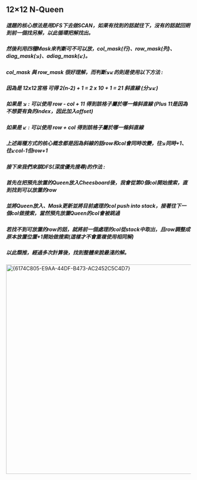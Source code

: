 ## 12×12 N‑Queen
##### 這題的核心想法是用DFS下去做SCAN，如果有找到的話就往下，沒有的話就回朔到前一個找另解，以此循環把解找出。  
##### 然後利用四種Mask來判斷可不可以放，col_mask(行)、row_mask(列)、diag_mask(↘︎)、adiag_mask(↙︎)。  
##### col_mask 與 row_mask 很好理解，而判斷↘︎↙︎的則是使用以下方法 :  
##### 因為是 12x12宮格 可得 2(n-2) + 1 = 2 x 10 + 1 = 21 斜直線 (分↘︎↙︎)
##### 如果是 ↘︎ : 可以使用 row - col + 11 得到該格子屬於哪一條斜直線 (Plus 11是因為不想要有負的index，因此加入offset)  
##### 如果是 ↙︎ : 可以使用 row + col 得到該格子屬於哪一條斜直線
##### 上述兩種方式的核心概念都是因為斜線的話row和col會同時改變，往↘︎同時+1、往↙︎col-1但row+1 
##### 接下來我們來談DFS(深度優先搜尋)的作法 :  
##### 首先在把預先放置的Queen放入Cheesboard後，我會從第0個col開始搜索，直到找到可以放置的row    
##### 並將Queen放入、Mask更新並將目前處理的col push into stack，接著往下一個col做搜索，當然預先放置Queen的col會被跳過  
##### 若找不到可放置的row的話，就將前一個處理的col從stack中取出，且row調整成原本放置位置+1開始做搜索(這樣才不會重複使用相同解)  
##### 以此類推，經過多次計算後，找到整體來說最淺的解。  


<img width="569" alt="{6174C805-E9AA-44DF-B473-AC2452C5C4D7}" src="https://github.com/user-attachments/assets/b580ffde-c13e-4335-8d47-6ce94007269c" />  

